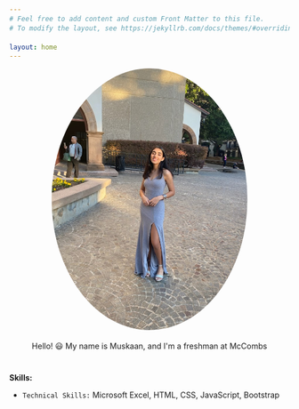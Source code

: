 ```yaml
---
# Feel free to add content and custom Front Matter to this file.
# To modify the layout, see https://jekyllrb.com/docs/themes/#overriding-theme-defaults

layout: home
---
```


<div style="display: flex; flex-direction: column; align-items: center; text-align: center; margin-bottom: 20px">
  <img src="muskaanprofile.jpg" alt="Muskaan![Alt text](image.png) Image" style="max-width: 70%; border-radius: 50%;" class="centered-image circle-image">
</div>

<center>

Hello! 😃 My name is Muskaan, and I'm a freshman at McCombs

</center>

<div style="margin-top: 40px;"></div>


**Skills:**
 - `Technical Skills:` Microsoft Excel, HTML, CSS, JavaScript, Bootstrap
